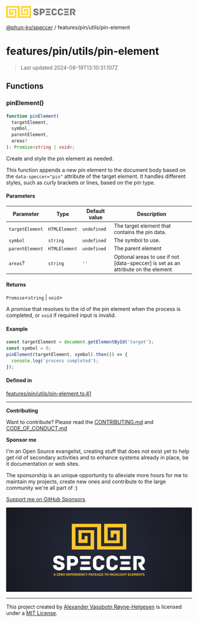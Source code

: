 <div>
  <img alt="SPECCER logo" src="https://raw.githubusercontent.com/phun-ky/speccer/main/public/logo-speccer-horizontal-colored-package.svg?raw=true" style="max-height:32px;" />
</div>

[@phun-ky/speccer](../../../README.md) / features/pin/utils/pin-element

# features/pin/utils/pin-element

> Last updated 2024-08-19T13:10:31.107Z

## Functions

### pinElement()

```ts
function pinElement(
  targetElement,
  symbol,
  parentElement,
  areas?
): Promise<string | void>;
```

Create and style the pin element as needed.

This function appends a new pin element to the document body based on the `data-speccer="pin"` attribute
of the target element. It handles different styles, such as curly brackets or lines, based on the pin type.

#### Parameters

| Parameter       | Type          | Default value | Description                                                                        |
| --------------- | ------------- | ------------- | ---------------------------------------------------------------------------------- |
| `targetElement` | `HTMLElement` | `undefined`   | The target element that contains the pin data.                                     |
| `symbol`        | `string`      | `undefined`   | The symbol to use.                                                                 |
| `parentElement` | `HTMLElement` | `undefined`   | The parent element                                                                 |
| `areas`?        | `string`      | `''`          | Optional areas to use if not \[data-speccer] is set as an attribute on the element |

#### Returns

`Promise`\<`string` | `void`>

A promise that resolves to the id of the pin element when the process is completed, or `void` if required input is invalid.

#### Example

```ts
const targetElement = document.getElementById('target');
const symbol = 0;
pinElement(targetElement, symbol).then(() => {
  console.log('process completed');
});
```

#### Defined in

[features/pin/utils/pin-element.ts:41](https://github.com/phun-ky/speccer/blob/main/src/features/pin/utils/pin-element.ts#L41)

---

**Contributing**

Want to contribute? Please read the [CONTRIBUTING.md](https://github.com/phun-ky/speccer/blob/main/CONTRIBUTING.md) and [CODE_OF_CONDUCT.md](https://github.com/phun-ky/speccer/blob/main/CODE_OF_CONDUCT.md)

**Sponsor me**

I'm an Open Source evangelist, creating stuff that does not exist yet to help get rid of secondary activities and to enhance systems already in place, be it documentation or web sites.

The sponsorship is an unique opportunity to alleviate more hours for me to maintain my projects, create new ones and contribute to the large community we're all part of :)

[Support me on GitHub Sponsors](https://github.com/sponsors/phun-ky).

![Speccer banner, with logo and slogan: A zero dependency package to highlight elements](https://github.com/phun-ky/speccer/blob/main/public/speccer-banner.png?raw=true)

---

This project created by [Alexander Vassbotn Røyne-Helgesen](http://phun-ky.net) is licensed under a [MIT License](https://choosealicense.com/licenses/mit/).
